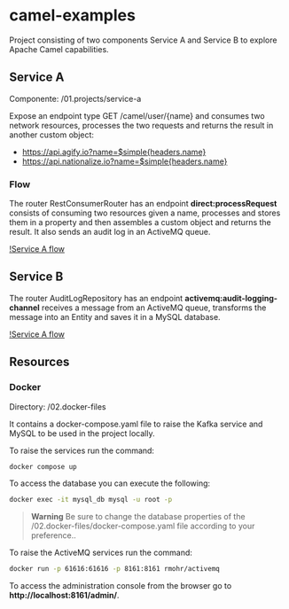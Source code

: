 # camel-examples

Project consisting of two components Service A and Service B to explore Apache Camel capabilities.

## Service A

Componente: /01.projects/service-a

Expose an endpoint type GET /camel/user/{name} and consumes two network resources, processes the two requests and returns the result in another custom object:

* https://api.agify.io?name=$simple{headers.name}
* https://api.nationalize.io?name=$simple{headers.name}

### Flow

The router RestConsumerRouter has an endpoint **direct:processRequest** consists of consuming two resources given a name, processes and stores them in a property and then assembles a custom object and returns the result. It also sends an audit log in an ActiveMQ queue.

[!Service A flow](/image/ServiceADiagram.png)

## Service B

The router AuditLogRepository has an endpoint **activemq:audit-logging-channel** receives a message from an ActiveMQ queue, transforms the message into an Entity and saves it in a MySQL database.

[!Service A flow](/image/ServiceBDiagram.png)

## Resources

### Docker

Directory: /02.docker-files

It contains a docker-compose.yaml file to raise the Kafka service and MySQL to be used in the project locally.

To raise the services run the command:

```bash
docker compose up
```

To access the database you can execute the following:

```bash
docker exec -it mysql_db mysql -u root -p
```

> **Warning** Be sure to change the database properties of the /02.docker-files/docker-compose.yaml file according to your preference..

To raise the ActiveMQ services run the command:

``` bash
docker run -p 61616:61616 -p 8161:8161 rmohr/activemq
```

To access the administration console from the browser go to **http://localhost:8161/admin/**.
